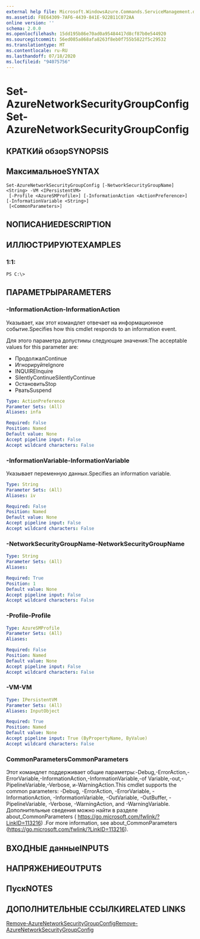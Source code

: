 ```yaml
---
external help file: Microsoft.WindowsAzure.Commands.ServiceManagement.dll-Help.xml
ms.assetid: F8E64309-7AF6-4439-841E-922B11C072AA
online version: ''
schema: 2.0.0
ms.openlocfilehash: 15dd195b86e70ad0a95484417d8cf87b0e544920
ms.sourcegitcommit: 56ed085a868afa8263f8eb0f755b5822f5c29532
ms.translationtype: MT
ms.contentlocale: ru-RU
ms.lasthandoff: 07/18/2020
ms.locfileid: "94075756"
---
```

# <span data-ttu-id="9aee7-101">Set-AzureNetworkSecurityGroupConfig</span><span class="sxs-lookup"><span data-stu-id="9aee7-101">Set-AzureNetworkSecurityGroupConfig</span></span>

## <span data-ttu-id="9aee7-102">КРАТКИй обзор</span><span class="sxs-lookup"><span data-stu-id="9aee7-102">SYNOPSIS</span></span>

## <span data-ttu-id="9aee7-103">Максимальное</span><span class="sxs-lookup"><span data-stu-id="9aee7-103">SYNTAX</span></span>

```
Set-AzureNetworkSecurityGroupConfig [-NetworkSecurityGroupName] <String> -VM <IPersistentVM>
 [-Profile <AzureSMProfile>] [-InformationAction <ActionPreference>] [-InformationVariable <String>]
 [<CommonParameters>]
```

## <span data-ttu-id="9aee7-104">NОПИСАНИЕ</span><span class="sxs-lookup"><span data-stu-id="9aee7-104">DESCRIPTION</span></span>

## <span data-ttu-id="9aee7-105">ИЛЛЮСТРИРУЮТ</span><span class="sxs-lookup"><span data-stu-id="9aee7-105">EXAMPLES</span></span>

### <span data-ttu-id="9aee7-106">1:</span><span class="sxs-lookup"><span data-stu-id="9aee7-106">1:</span></span>
```
PS C:\>
```

## <span data-ttu-id="9aee7-107">ПАРАМЕТРЫ</span><span class="sxs-lookup"><span data-stu-id="9aee7-107">PARAMETERS</span></span>

### <span data-ttu-id="9aee7-108">-InformationAction</span><span class="sxs-lookup"><span data-stu-id="9aee7-108">-InformationAction</span></span>
<span data-ttu-id="9aee7-109">Указывает, как этот командлет отвечает на информационное событие.</span><span class="sxs-lookup"><span data-stu-id="9aee7-109">Specifies how this cmdlet responds to an information event.</span></span>

<span data-ttu-id="9aee7-110">Для этого параметра допустимы следующие значения:</span><span class="sxs-lookup"><span data-stu-id="9aee7-110">The acceptable values for this parameter are:</span></span>

- <span data-ttu-id="9aee7-111">Продолжал</span><span class="sxs-lookup"><span data-stu-id="9aee7-111">Continue</span></span>
- <span data-ttu-id="9aee7-112">Игнорируйте</span><span class="sxs-lookup"><span data-stu-id="9aee7-112">Ignore</span></span>
- <span data-ttu-id="9aee7-113">INQUIRE</span><span class="sxs-lookup"><span data-stu-id="9aee7-113">Inquire</span></span>
- <span data-ttu-id="9aee7-114">SilentlyContinue</span><span class="sxs-lookup"><span data-stu-id="9aee7-114">SilentlyContinue</span></span>
- <span data-ttu-id="9aee7-115">Остановить</span><span class="sxs-lookup"><span data-stu-id="9aee7-115">Stop</span></span>
- <span data-ttu-id="9aee7-116">Рвать</span><span class="sxs-lookup"><span data-stu-id="9aee7-116">Suspend</span></span>

```yaml
Type: ActionPreference
Parameter Sets: (All)
Aliases: infa

Required: False
Position: Named
Default value: None
Accept pipeline input: False
Accept wildcard characters: False
```

### <span data-ttu-id="9aee7-117">-InformationVariable</span><span class="sxs-lookup"><span data-stu-id="9aee7-117">-InformationVariable</span></span>
<span data-ttu-id="9aee7-118">Указывает переменную данных.</span><span class="sxs-lookup"><span data-stu-id="9aee7-118">Specifies an information variable.</span></span>

```yaml
Type: String
Parameter Sets: (All)
Aliases: iv

Required: False
Position: Named
Default value: None
Accept pipeline input: False
Accept wildcard characters: False
```

### <span data-ttu-id="9aee7-119">-NetworkSecurityGroupName</span><span class="sxs-lookup"><span data-stu-id="9aee7-119">-NetworkSecurityGroupName</span></span>
```yaml
Type: String
Parameter Sets: (All)
Aliases: 

Required: True
Position: 1
Default value: None
Accept pipeline input: False
Accept wildcard characters: False
```

### <span data-ttu-id="9aee7-120">-Profile</span><span class="sxs-lookup"><span data-stu-id="9aee7-120">-Profile</span></span>
```yaml
Type: AzureSMProfile
Parameter Sets: (All)
Aliases: 

Required: False
Position: Named
Default value: None
Accept pipeline input: False
Accept wildcard characters: False
```

### <span data-ttu-id="9aee7-121">-VM</span><span class="sxs-lookup"><span data-stu-id="9aee7-121">-VM</span></span>
```yaml
Type: IPersistentVM
Parameter Sets: (All)
Aliases: InputObject

Required: True
Position: Named
Default value: None
Accept pipeline input: True (ByPropertyName, ByValue)
Accept wildcard characters: False
```

### <span data-ttu-id="9aee7-122">CommonParameters</span><span class="sxs-lookup"><span data-stu-id="9aee7-122">CommonParameters</span></span>
<span data-ttu-id="9aee7-123">Этот командлет поддерживает общие параметры:-Debug,-ErrorAction,-ErrorVariable,-InformationAction,-InformationVariable,-of Variable,-out,-PipelineVariable,-Verbose, и-WarningAction.</span><span class="sxs-lookup"><span data-stu-id="9aee7-123">This cmdlet supports the common parameters: -Debug, -ErrorAction, -ErrorVariable, -InformationAction, -InformationVariable, -OutVariable, -OutBuffer, -PipelineVariable, -Verbose, -WarningAction, and -WarningVariable.</span></span> <span data-ttu-id="9aee7-124">Дополнительные сведения можно найти в разделе about_CommonParameters ( https://go.microsoft.com/fwlink/?LinkID=113216) .</span><span class="sxs-lookup"><span data-stu-id="9aee7-124">For more information, see about_CommonParameters (https://go.microsoft.com/fwlink/?LinkID=113216).</span></span>

## <span data-ttu-id="9aee7-125">ВХОДНЫЕ данные</span><span class="sxs-lookup"><span data-stu-id="9aee7-125">INPUTS</span></span>

## <span data-ttu-id="9aee7-126">НАПРЯЖЕНИЕ</span><span class="sxs-lookup"><span data-stu-id="9aee7-126">OUTPUTS</span></span>

## <span data-ttu-id="9aee7-127">Пуск</span><span class="sxs-lookup"><span data-stu-id="9aee7-127">NOTES</span></span>

## <span data-ttu-id="9aee7-128">ДОПОЛНИТЕЛЬНЫЕ ССЫЛКИ</span><span class="sxs-lookup"><span data-stu-id="9aee7-128">RELATED LINKS</span></span>

[<span data-ttu-id="9aee7-129">Remove-AzureNetworkSecurityGroupConfig</span><span class="sxs-lookup"><span data-stu-id="9aee7-129">Remove-AzureNetworkSecurityGroupConfig</span></span>](./Remove-AzureNetworkSecurityGroupConfig.md)



